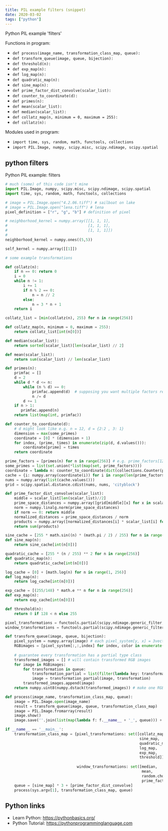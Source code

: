 ```yaml
---
title: PIL example filters (snippet)
date: 2020-03-02
tags: ["python"]
---
```

Python PIL example 'filters'

Functions in program: 
* `def process(image_name, transformation_class_map, queue):`
* `def transform_queue(image, queue, bijection):`
* `def threshold(n):`
* `def exp_map(n):`
* `def log_map(n):`
* `def quadratic_map(n):`
* `def sine_map(n):`
* `def prime_factor_dist_convolve(scalar_list):`
* `def counter_to_coordinate(d):`
* `def primes(n):`
* `def mean(scalar_list):`
* `def median(scalar_list):`
* `def collatz_map(n, minimum = 0, maximum = 255):`
* `def collatz(n):`

Modules used in program: 
* `import time, sys, random, math, functools, collections`
* `import PIL.Image, numpy, scipy.misc, scipy.ndimage, scipy.spatial`

## python filters

Python PIL example: filters

```python
# much (some) of this code isn't mine
import PIL.Image, numpy, scipy.misc, scipy.ndimage, scipy.spatial
import time, sys, random, math, functools, collections

# image = PIL.Image.open("4.2.06.tiff") # sailboat on lake
# image = PIL.Image.open("lena.tiff") # lena
pixel_definition = ["r", "g", "b"] # definition of pixel

# neighborhood_kernel = numpy.array([[1, 1, 1],
#    					             [1, 1, 1],
#    								 [1, 1, 1]])
# 
neighborhood_kernel = numpy.ones((5,5))

self_kernel = numpy.array([[1]])

# some example transformations

def collatz(n):
	if n == 0: return 0
	i = 0
	while n != 1:
		i += 1
		if n % 2 == 0:
			n = n // 2
		else:
			n = 3 * n + 1
	return i

collatz_list = [min(collatz(n), 255) for n in range(256)]

def collatz_map(n, minimum = 0, maximum = 255):
	return collatz_list[int(n[0])]

def median(scalar_list):
	return sorted(scalar_list)[len(scalar_list) // 2]

def mean(scalar_list):
	return sum(scalar_list) // len(scalar_list)

def primes(n):
    primfac = []
    d = 2
    while d * d <= n:
        while (n % d) == 0:
            primfac.append(d)  # supposing you want multiple factors repeated
            n /= d
        d += 1
    if n > 1:
       primfac.append(n)
    return list(map(int, primfac))

def counter_to_coordinate(d):
	# d might look like e.g. n = 12, d = {2:2 , 3: 1}
	dimension = max(some_primes)
	coordinate = [0] * (dimension + 1)
	for index, (prime, times) in enumerate(zip(d, d.values())):
		coordinate[prime] = times
	return coordinate

prime_factors = [primes(n) for n in range(256)] # e.g. prime_factors[12] = [2, 2, 3]
some_primes = list(set.union(*list(map(set, prime_factors))))
coordinate = lambda n: counter_to_coordinate(dict(collections.Counter(prime_factors[n])))
cache = {i: numpy.array(coordinate(i)) for i in range(len(prime_factors))}
nums = numpy.array(list(cache.values()))
grid = scipy.spatial.distance.cdist(nums, nums, 'cityblock')

def prime_factor_dist_convolve(scalar_list):
	middle = scalar_list[len(scalar_list)//2]
	prime_space_distances = numpy.array([grid[middle][x] for x in scalar_list])
	norm = numpy.linalg.norm(prime_space_distances)
	if norm == 0: return middle
	normalized_distances = prime_space_distances / norm
	products = numpy.array([normalized_distances[i] * scalar_list[i] for i in range(len(scalar_list))])
	return sum(products)

sine_cache = [255 * math.sin((n) * (math.pi / 2) / 255) for n in range(256)]
def sine_map(n):
	return sine_cache[int(n[0])]

quadratic_cache = [255 * (n / 255) ** 2 for n in range(256)]
def quadratic_map(n):
	return quadratic_cache[int(n[0])]

log_cache = [0] + [math.log(n) for n in range(1, 256)]
def log_map(n):
	return log_cache[int(n[0])]

exp_cache = [(255/148) * math.e ** n for n in range(256)]
def exp_map(n):
	return exp_cache[int(n[0])]

def threshold(n):
	return 0 if 128 < n else 255

pixel_transformations = functools.partial(scipy.ndimage.generic_filter, footprint(= self_kernel))
window_transformations = functools.partial(scipy.ndimage.generic_filter, footprint(= neighborhood_kernel))

def transform_queue(image, queue, bijection):
	pixel_system = numpy.array(image) # each pixel_system[y, x] = 3vector <R, G, B>
	RGBimages = [pixel_system[:,:,index] for index, color in enumerate(pixel_definition)] # split into RGB images
	
	# guarantee every transformation has a partial type class
	transformed_images = [] # will contain transformed RGB images
	for image in RGBimages:
		for transformation in queue:
			transformation_partial = list(filter(lambda key: transformation in bijection[key], bijection.keys()))[0] # each transformation maps to one partial; filter away irrelevant partials
			image = transformation_partial(image, transformation)
		transformed_images.append(image)
	return numpy.uint8(numpy.dstack(transformed_images)) # make one RGB image from the R, G, B planes

def process(image_name, transformation_class_map, queue):
	image = PIL.Image.open(image_name)
	result = transform_queue(image, queue, transformation_class_map)
	image = PIL.Image.fromarray(result)
	image.show()
	image.save(''.join(list(map(lambda f: f.__name__ + '_', queue))) + str(time.time()) + '_' + image_name)

if __name__ == '__main__':
	transformation_class_map = {pixel_transformations: set([collatz_map,
							  	   						    sine_map,
							  	   						    quadratic_map,
							  	   						    log_map, 
							  	   						    exp_map,
							  	   						    threshold]),
  
							    window_transformations: set([median,
							  							     mean,
														     random.choice,
														     prime_factor_dist_convolve])}
	queue = [sine_map] * 3 + [prime_factor_dist_convolve]
	process(sys.argv[1], transformation_class_map, queue)

```

## Python links

- Learn Python: https://pythonbasics.org/
- Python Tutorial: https://pythonprogramminglanguage.com
